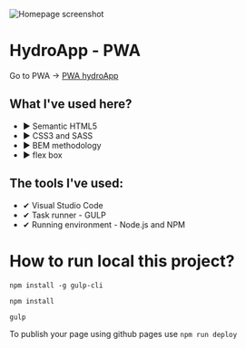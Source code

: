 ![Homepage screenshot](github/hydropp.png)

# HydroApp - PWA
Go to PWA -> [PWA hydroApp](https://https://sokolx.github.io/hydroapp/)

## What I've used here?
- ▶ Semantic HTML5
- ▶ CSS3 and SASS
- ▶ BEM methodology
- ▶ flex box

## The tools I've used:
- ✔ Visual Studio Code
- ✔ Task runner - GULP
- ✔ Running environment - Node.js and NPM


# How to run local this project? 
`npm install -g gulp-cli`

`npm install`

`gulp`

To publish your page using github pages use `npm run deploy`
